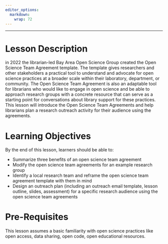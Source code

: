 ```yaml
---
editor_options: 
  markdown: 
    wrap: 72
---
```


------------------------------------------------------------------------

# Lesson Description
in 2022 the librarian-led Bay Area Open Science Group created the Open Science Team Agreement template. The template gives researchers and other stakeholders a practical tool to understand and advocate for open science practices at a broader scale within their laboratory, department, or community. The Open Science Team Agreement is also an adaptable tool for librarians who would like to engage in open science and be able to approach research groups with a concrete resource that can serve as a starting point for conversations about library support for these practices. This lesson will introduce the Open Science Team Agreements and help librarians plan a research outreach activity for their audience using the agreements.

# Learning Objectives

By the end of this lesson, learners should be able to:

- Summarize three benefits of an open science team agreement
- Modify the open science team agreements for an example research group 
- Identify a local research team and reframe the open science team agreement template with them in mind
- Design an outreach plan (including an outreach email template, lesson outline, slides, assessment) for a specific research audience using the open science team agreements

# Pre-Requisites
This lesson assumes a basic familiarity with open science practices like open access, data sharing, open code, open educational resources. 
